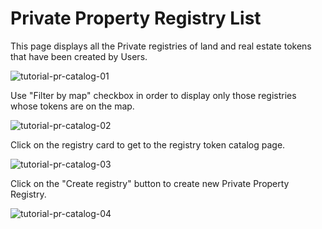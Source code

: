 <!--- 
 * Copyright ©️ 2018 Galt•Core Blockchain Company
  Nikolai Popeka [Basic Agreement](ipfs/QmaCiXUmSrP16Gz8Jdzq6AJESY1EAANmmwha15uR3c1bsS).
  
  URL: https://app.galtproject.io/#/mainnet/ppr-registry/all
  
--->

# Private Property Registry List 

This page displays all the Private registries of land and real estate tokens that have been created by Users.

![tutorial-pr-catalog-01](https://raw.githubusercontent.com/galtproject/galtproject-docs/master/examples/en/images/tutorial-pr-catalog-01.jpg)

Use "Filter by map" checkbox in order to display only those registries whose tokens are on the map.

![tutorial-pr-catalog-02](https://raw.githubusercontent.com/galtproject/galtproject-docs/master/examples/en/images/tutorial-pr-catalog-02.jpg)

Click on the registry card to get to the registry token catalog page.

![tutorial-pr-catalog-03](https://raw.githubusercontent.com/galtproject/galtproject-docs/master/examples/en/images/tutorial-pr-catalog-03.jpg)

Click on the "Create registry" button to create new Private Property Registry.

![tutorial-pr-catalog-04](https://raw.githubusercontent.com/galtproject/galtproject-docs/master/examples/en/images/tutorial-pr-catalog-04.png)
